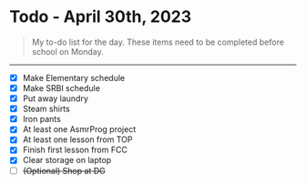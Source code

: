 # Todo - April 30th, 2023
> My to-do list for the day.
> These items need to be completed before school on Monday. 
___

 - [x] Make Elementary schedule
 - [x] Make SRBI schedule
 - [x] Put away laundry
 - [x] Steam shirts 
 - [x] Iron pants 
 - [x] At least one AsmrProg project 
 - [x] At least one lesson from TOP
 - [x] Finish first lesson from FCC
 - [x] Clear storage on laptop 
 - [ ] ~~(Optional) Shop at DG~~ 